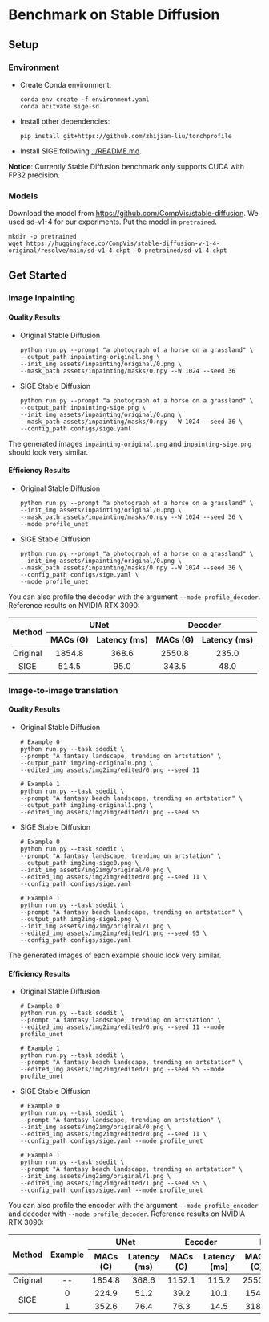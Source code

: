 # Benchmark on Stable Diffusion

## Setup

### Environment
* Create Conda environment:

  ```shell
  conda env create -f environment.yaml
  conda acitvate sige-sd
  ```

* Install other dependencies:

  ```
  pip install git+https://github.com/zhijian-liu/torchprofile
  ```

* Install SIGE following [../README.md](../README.md#installation).

**Notice**: Currently Stable Diffusion benchmark only supports CUDA with FP32 precision.

### Models

Download the model from https://github.com/CompVis/stable-diffusion. We used sd-v1-4 for our experiments. Put the model in `pretrained`.

```shell
mkdir -p pretrained
wget https://huggingface.co/CompVis/stable-diffusion-v-1-4-original/resolve/main/sd-v1-4.ckpt -O pretrained/sd-v1-4.ckpt
```

## Get Started

### Image Inpainting

#### Quality Results 

* Original Stable Diffusion

  ```shell
  python run.py --prompt "a photograph of a horse on a grassland" \
  --output_path inpainting-original.png \
  --init_img assets/inpainting/original/0.png \
  --mask_path assets/inpainting/masks/0.npy --W 1024 --seed 36
  ```

* SIGE Stable Diffusion

  ```shell
  python run.py --prompt "a photograph of a horse on a grassland" \
  --output_path inpainting-sige.png \
  --init_img assets/inpainting/original/0.png \
  --mask_path assets/inpainting/masks/0.npy --W 1024 --seed 36 \
  --config_path configs/sige.yaml
  ```

The generated images `inpainting-original.png` and `inpainting-sige.png` should look very similar.

#### Efficiency Results

* Original Stable Diffusion

  ```shell
  python run.py --prompt "a photograph of a horse on a grassland" \
  --init_img assets/inpainting/original/0.png \
  --mask_path assets/inpainting/masks/0.npy --W 1024 --seed 36 \
  --mode profile_unet
  ```

* SIGE Stable Diffusion

  ```shell
  python run.py --prompt "a photograph of a horse on a grassland" \
  --init_img assets/inpainting/original/0.png \
  --mask_path assets/inpainting/masks/0.npy --W 1024 --seed 36 \
  --config_path configs/sige.yaml \
  --mode profile_unet
  ```

You can also profile the decoder with the argument `--mode profile_decoder`. Reference results on NVIDIA RTX 3090:

<table>
<thead>
  <tr>
    <th rowspan="2" style="text-align: center;">Method</th>
    <th colspan="2" style="text-align: center;">UNet</th>
    <th colspan="2" style="text-align: center;">Decoder</th>
  </tr>
  <tr>
    <th style="text-align: center;">MACs (G)</th>
    <th style="text-align: center;">Latency (ms)</th>
    <th style="text-align: center;">MACs (G)</th>
    <th style="text-align: center;">Latency (ms)</th>
  </tr>
</thead>
<tbody>
  <tr>
    <td style="text-align: center;">Original</td>
    <td style="text-align: center;">1854.8</td>
    <td style="text-align: center;">368.6</td>
    <td style="text-align: center;">2550.8</td>
    <td style="text-align: center;">235.0</td>
  </tr>
  <tr>
    <td style="text-align: center;">SIGE</td>
    <td style="text-align: center;">514.5</td>
    <td style="text-align: center;">95.0</td>
    <td style="text-align: center;">343.5</td>
    <td style="text-align: center;">48.0</td>
  </tr>
</tbody>
</table>

### Image-to-image translation

#### Quality Results

* Original Stable Diffusion

  ```shell
  # Example 0
  python run.py --task sdedit \
  --prompt "A fantasy landscape, trending on artstation" \
  --output_path img2img-original0.png \
  --edited_img assets/img2img/edited/0.png --seed 11
  
  # Example 1
  python run.py --task sdedit \
  --prompt "A fantasy beach landscape, trending on artstation" \
  --output_path img2img-original1.png \
  --edited_img assets/img2img/edited/1.png --seed 95
  ```

* SIGE Stable Diffusion

  ```shell
  # Example 0
  python run.py --task sdedit \
  --prompt "A fantasy landscape, trending on artstation" \
  --output_path img2img-sige0.png \
  --init_img assets/img2img/original/0.png \
  --edited_img assets/img2img/edited/0.png --seed 11 \
  --config_path configs/sige.yaml
  
  # Example 1
  python run.py --task sdedit \
  --prompt "A fantasy beach landscape, trending on artstation" \
  --output_path img2img-sige1.png \
  --init_img assets/img2img/original/1.png \
  --edited_img assets/img2img/edited/1.png --seed 95 \
  --config_path configs/sige.yaml
  ```

The generated images of each example should look very similar.

#### Efficiency Results

* Original Stable Diffusion

  ```shell
  # Example 0
  python run.py --task sdedit \
  --prompt "A fantasy landscape, trending on artstation" \
  --edited_img assets/img2img/edited/0.png --seed 11 --mode profile_unet
  
  # Example 1
  python run.py --task sdedit \
  --prompt "A fantasy beach landscape, trending on artstation" \
  --edited_img assets/img2img/edited/1.png --seed 95 --mode profile_unet
  ```

* SIGE Stable Diffusion

  ```shell
  # Example 0
  python run.py --task sdedit \
  --prompt "A fantasy landscape, trending on artstation" \
  --init_img assets/img2img/original/0.png \
  --edited_img assets/img2img/edited/0.png --seed 11 \
  --config_path configs/sige.yaml --mode profile_unet
  
  # Example 1
  python run.py --task sdedit \
  --prompt "A fantasy beach landscape, trending on artstation" \
  --init_img assets/img2img/original/1.png \
  --edited_img assets/img2img/edited/1.png --seed 95 \
  --config_path configs/sige.yaml --mode profile_unet
  ```

You can also profile the encoder with the argument `--mode profile_encoder` and decoder with `--mode profile_decoder`. Reference results on NVIDIA RTX 3090:

<table>
<thead>
  <tr>
    <th rowspan="2" style="text-align: center;">Method</th>
    <th rowspan="2" style="text-align: center;">Example</th>
    <th colspan="2" style="text-align: center;">UNet</th>
    <th colspan="2" style="text-align: center;">Eecoder</th>
    <th colspan="2" style="text-align: center;">Decoder</th>
  </tr>
  <tr>
    <th style="text-align: center;">MACs (G)</th>
    <th style="text-align: center;">Latency (ms)</th>
    <th style="text-align: center;">MACs (G)</th>
    <th style="text-align: center;">Latency (ms)</th>
    <th style="text-align: center;">MACs (G)</th>
    <th style="text-align: center;">Latency (ms)</th>
  </tr>
</thead>
<tbody>
  <tr>
    <td style="text-align: center;">Original</td>
    <td style="text-align: center;">--</td>
    <td style="text-align: center;">1854.8</td>
    <td style="text-align: center;">368.6</td>
    <td style="text-align: center;">1152.1</td>
    <td style="text-align: center;">115.2</td>
    <td style="text-align: center;">2550.8</td>
    <td style="text-align: center;">235.0</td>
  </tr>
  <tr>
    <td rowspan="2" style="text-align: center;">SIGE</td>
    <td style="text-align: center;">0</td>
    <td style="text-align: center;">224.9</td>
    <td style="text-align: center;">51.2</td>
    <td style="text-align: center;">39.2</td>
    <td style="text-align: center;">10.1</td>
    <td style="text-align: center;">154.2</td>
    <td style="text-align: center;">30.7</td>
  </tr>
  <tr>
    <td style="text-align: center;">1</td>
    <td style="text-align: center;">352.6</td>
    <td style="text-align: center;">76.4</td>
    <td style="text-align: center;">76.3</td>
    <td style="text-align: center;">14.5</td>
    <td style="text-align: center;">318.3</td>
    <td style="text-align: center;">45.6</td>
  </tr>
</tbody>
</table>
